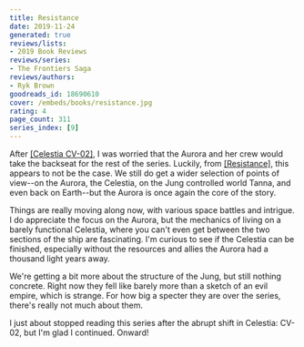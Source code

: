 ```yaml
---
title: Resistance
date: 2019-11-24
generated: true
reviews/lists:
- 2019 Book Reviews
reviews/series:
- The Frontiers Saga
reviews/authors:
- Ryk Brown
goodreads_id: 18690610
cover: /embeds/books/resistance.jpg
rating: 4
page_count: 311
series_index: [9]
---
```

After [[Celestia CV-02]](), I was worried that the Aurora and her crew would take the backseat for the rest of the series. Luckily, from [[Resistance]](), this appears to not be the case. We still do get a wider selection of points of view--on the Aurora, the Celestia, on the Jung controlled world Tanna, and even back on Earth--but the Aurora is once again the core of the story.  

Things are really moving along now, with various space battles and intrigue. I do appreciate the focus on the Aurora, but the mechanics of living on a barely functional Celestia, where you can't even get between the two sections of the ship are fascinating. I'm curious to see if the Celestia can be finished, especially without the resources and allies the Aurora had a thousand light years away.  

<!--more-->

We're getting a bit more about the structure of the Jung, but still nothing concrete. Right now they fell like barely more than a sketch of an evil empire, which is strange. For how big a specter they are over the series, there's really not much about them.  

I just about stopped reading this series after the abrupt shift in Celestia: CV-02, but I'm glad I continued. Onward!